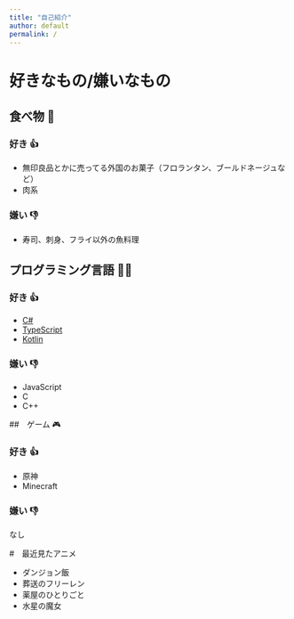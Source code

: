 ```yaml
---
title: "自己紹介"
author: default
permalink: /
---
```


# 好きなもの/嫌いなもの

## 食べ物 🍙

### 好き 👍
- 無印良品とかに売ってる外国のお菓子（フロランタン、ブールドネージュなど）
- 肉系

### 嫌い 👎
- 寿司、刺身、フライ以外の魚料理

## プログラミング言語 🧑‍💻

### 好き 👍
- [C#](https://learn.microsoft.com/ja-jp/dotnet/csharp/)
- [TypeScript](https://www.typescriptlang.org/)
- [Kotlin](https://www.jetbrains.com/opensource/kotlin/)

### 嫌い 👎
- JavaScript
- C
- C++

##　ゲーム 🎮

### 好き 👍
- 原神
- Minecraft

### 嫌い 👎
なし

#　最近見たアニメ

- ダンジョン飯
- 葬送のフリーレン
- 薬屋のひとりごと
- 水星の魔女
